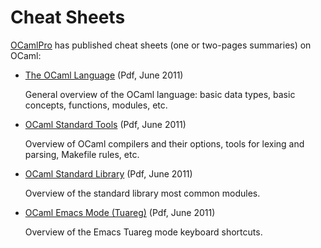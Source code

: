 <!DOCTYPE html PUBLIC "-//W3C//DTD XHTML 1.0 Strict//EN"
          "http://www.w3.org/TR/xhtml1/DTD/xhtml1-strict.dtd">
<html xmlns="http://www.w3.org/1999/xhtml">
  <head>
    <meta content="IE=8" http-equiv="X-UA-Compatible">
    <meta content="text/html; charset=utf-8" http-equiv="Content-Type">
    <title>Cheat Sheets</title>
  </head>
  <body>

<h1>Cheat Sheets</h1>

<p><a href="http://www.ocamlpro.com/">OCamlPro</a> has published cheat
sheets (one or two-pages summaries) on OCaml:</p>

<ul>
  <li>
    <a href="http://www.ocamlpro.com/files/ocaml-lang.pdf">The OCaml Language</a> (Pdf, June 2011)<br />
    <p>
      General overview of the OCaml language: basic data types, basic concepts, functions, modules, etc.
    </p>
  </li>
  <li>
    <a href="http://www.ocamlpro.com/files/ocaml-tools.pdf">OCaml Standard Tools</a> (Pdf, June 2011)<br />
    <p>
      Overview of OCaml compilers and their options, tools for lexing and parsing, Makefile rules, etc.
    </p>
  </li>
  <li>
    <a href="http://www.ocamlpro.com/files/ocaml-stdlib.pdf">OCaml Standard Library</a> (Pdf, June 2011)<br />
    <p>
      Overview of the standard library most common modules.
    </p>
  </li>
  <li>
    <a href="http://www.ocamlpro.com/files/tuareg-mode.pdf">OCaml Emacs Mode (Tuareg)</a> (Pdf, June 2011)<br />
    <p>
      Overview of the Emacs Tuareg mode keyboard shortcuts.
    </p>
  </li>
</ul>

</body>
</html>
